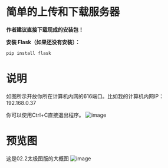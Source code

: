 # 简单的上传和下载服务器
**作者建议直接下载现成的安装包！**

**安装 Flask（如果还没有安装）：**
```bash
pip install flask
```
# 说明
如图所示开放你所在计算机内网的616端口。比如我的计算机内网IP：192.168.0.37

你可以使用Ctrl+C直接退出程序。
![image](https://github.com/user-attachments/assets/c559c92b-a224-4831-814d-c773568aaffa)

# 预览图
这是02.2太极图版的大概图
![image](https://github.com/user-attachments/assets/edd61b80-867d-4285-9b8b-608a6e1e200b)
